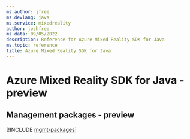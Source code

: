 ```yaml
---
ms.author: jfree
ms.devlang: java
ms.service: mixedreality
author: joshfree
ms.data: 09/05/2022
description: Reference for Azure Mixed Reality SDK for Java
ms.topic: reference
title: Azure Mixed Reality SDK for Java
---
```

# Azure Mixed Reality SDK for Java - preview

## Management packages - preview
[!INCLUDE [mgmt-packages](mixed-reality-mgmt-index.md)]